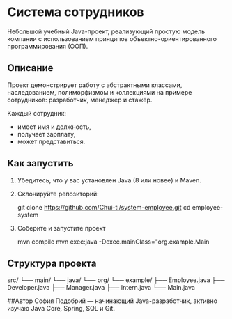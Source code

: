 # Система сотрудников

Небольшой учебный Java-проект, реализующий простую модель компании с использованием принципов объектно-ориентированного программирования (ООП).

## Описание

Проект демонстрирует работу с абстрактными классами, наследованием, полиморфизмом и коллекциями на примере сотрудников: разработчик, менеджер и стажёр.

Каждый сотрудник:
- имеет имя и должность,
- получает зарплату,
- может представиться.

## Как запустить

1. Убедитесь, что у вас установлен Java (8 или новее) и Maven.
2. Склонируйте репозиторий:
   
   git clone https://github.com/Chui-ti/system-employee.git
   cd employee-system

3. Соберите и запустите проект
   
   mvn compile
   mvn exec:java -Dexec.mainClass="org.example.Main

## Структура проекта
src/
└── main/
    └── java/
        └── org/
            └── example/
                ├── Employee.java
                ├── Developer.java
                ├── Manager.java
                ├── Intern.java
                └── Main.java

##Автор 
София Подобрий — начинающий Java-разработчик, активно изучаю Java Core, Spring, SQL и Git.
